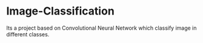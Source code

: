 # Image-Classification
Its a project based on Convolutional Neural Network which classify image in different classes.  
